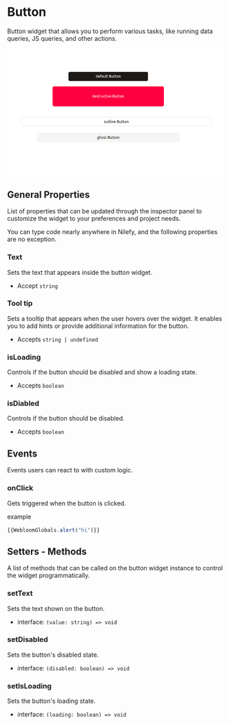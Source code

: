 # Button

Button widget that allows you to perform various tasks, like running data queries, JS queries, and other actions.

![buttons_variants](./img/buttons.png)

## General Properties

List of properties that can be updated through the inspector panel to customize the widget to your preferences and project needs.

You can type code nearly anywhere in Nilefy, and the following properties are no exception.

### Text

Sets the text that appears inside the button widget.

- Accept `string`

### Tool tip

Sets a tooltip that appears when the user hovers over the widget. It enables you to add hints or provide additional information for the button.

- Accepts `string | undefined`

### isLoading

Controls if the button should be disabled and show a loading state.

- Accepts `boolean`

### isDiabled

Controls if the button should be disabled.

- Accepts `boolean`

## Events

Events users can react to with custom logic.

### onClick

Gets triggered when the button is clicked.

example 

```ts
{{WebloomGlobals.alert("hi")}}
```

## Setters - Methods

A list of methods that can be called on the button widget instance to control the widget programmatically.

### setText

Sets the text shown on the button.

- interface: `(value: string) => void`

### setDisabled 

Sets the button's disabled state.

- interface: `(disabled: boolean) => void`

### setIsLoading 

Sets the button's loading state.

- interface: `(loading: boolean) => void`
